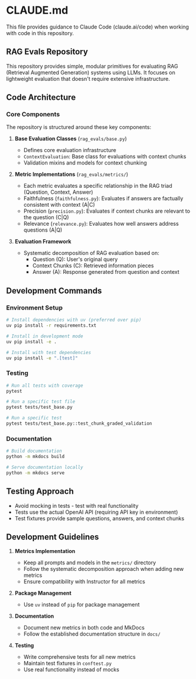 # CLAUDE.md

This file provides guidance to Claude Code (claude.ai/code) when working with code in this repository.

## RAG Evals Repository

This repository provides simple, modular primitives for evaluating RAG (Retrieval Augmented Generation) systems using LLMs. It focuses on lightweight evaluation that doesn't require extensive infrastructure.

## Code Architecture

### Core Components

The repository is structured around these key components:

1. **Base Evaluation Classes** (`rag_evals/base.py`)
   - Defines core evaluation infrastructure
   - `ContextEvaluation`: Base class for evaluations with context chunks
   - Validation mixins and models for context chunking

2. **Metric Implementations** (`rag_evals/metrics/`)
   - Each metric evaluates a specific relationship in the RAG triad (Question, Context, Answer)
   - Faithfulness (`faithfulness.py`): Evaluates if answers are factually consistent with context (A|C)
   - Precision (`precision.py`): Evaluates if context chunks are relevant to the question (C|Q)
   - Relevance (`relevance.py`): Evaluates how well answers address questions (A|Q)

3. **Evaluation Framework**
   - Systematic decomposition of RAG evaluation based on:
     - Question (Q): User's original query
     - Context Chunks (C): Retrieved information pieces
     - Answer (A): Response generated from question and context

## Development Commands

### Environment Setup

```bash
# Install dependencies with uv (preferred over pip)
uv pip install -r requirements.txt

# Install in development mode
uv pip install -e .

# Install with test dependencies
uv pip install -e ".[test]"
```

### Testing

```bash
# Run all tests with coverage
pytest

# Run a specific test file
pytest tests/test_base.py

# Run a specific test
pytest tests/test_base.py::test_chunk_graded_validation
```

### Documentation

```bash
# Build documentation
python -m mkdocs build

# Serve documentation locally
python -m mkdocs serve
```

## Testing Approach

- Avoid mocking in tests - test with real functionality
- Tests use the actual OpenAI API (requiring API key in environment)
- Test fixtures provide sample questions, answers, and context chunks

## Development Guidelines

1. **Metrics Implementation**
   - Keep all prompts and models in the `metrics/` directory
   - Follow the systematic decomposition approach when adding new metrics
   - Ensure compatibility with Instructor for all metrics

2. **Package Management**
   - Use `uv` instead of `pip` for package management 

3. **Documentation**
   - Document new metrics in both code and MkDocs
   - Follow the established documentation structure in `docs/`

4. **Testing**
   - Write comprehensive tests for all new metrics
   - Maintain test fixtures in `conftest.py`
   - Use real functionality instead of mocks